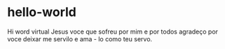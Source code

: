 # hello-world
Hi word virtual
Jesus voce que sofreu por mim e por todos agradeço por voce deixar me servilo e ama - lo como teu servo.
